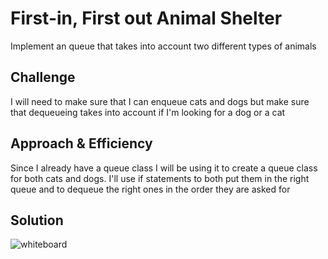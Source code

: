 # First-in, First out Animal Shelter
Implement an queue that takes into account two different types of animals

## Challenge
I will need to make sure that I can enqueue cats and dogs but make sure that dequeueing takes into account if I'm looking for a dog or a cat

## Approach & Efficiency
Since I already have a queue class I will be using it to create a queue class for both cats and dogs. I'll use if statements to both put them in the right queue and to dequeue the right ones in the order they are asked for

## Solution
![whiteboard](assets/whiteboard-12.jpg)